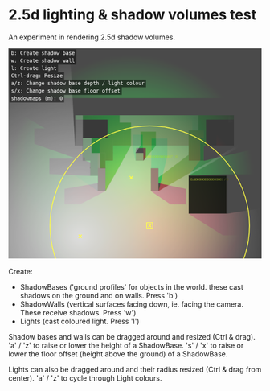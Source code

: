 # 2.5d lighting & shadow volumes test

An experiment in rendering 2.5d shadow volumes.

![preview](preview.png "Preview")

Create:
* ShadowBases ('ground profiles' for objects in the world. these cast shadows on the ground and on walls. Press 'b')
* ShadowWalls (vertical surfaces facing down, ie. facing the camera. These receive shadows. Press 'w')
* Lights (cast coloured light. Press 'l')

Shadow bases and walls can be dragged around and resized (Ctrl & drag).
'a' / 'z' to raise or lower the height of a ShadowBase.
's' / 'x' to raise or lower the floor offset (height above the ground) of a ShadowBase.

Lights can also be dragged around and their radius resized (Ctrl & drag from center).
'a' / 'z' to cycle through Light colours.
